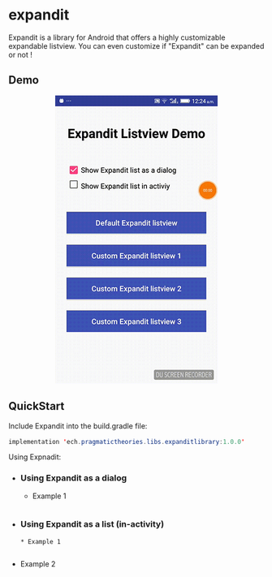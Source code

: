 # expandit
Expandit is a library for Android that offers a highly customizable expandable listview. You can even customize if "Expandit" can be expanded or not !

## Demo

<p align="center">
<img src="https://raw.githubusercontent.com/AmalH/expandit/master/screenshots/demoAll.gif"/>
</p>

## QuickStart

Include Expandit into the build.gradle file:
```Java
implementation 'ech.pragmatictheories.libs.expanditlibrary:1.0.0'
```
Using Expnadit:
* ### Using Expandit as a dialog
    * Example 1
```Java

```
   
* ### Using Expandit as a list (in-activity)
      * Example 1
```Java

```
   * Example 2
```Java

```

